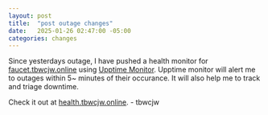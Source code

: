 ```yaml
---
layout: post
title:  "post outage changes"
date:   2025-01-26 02:47:00 -05:00
categories: changes 
---
```


Since yesterdays outage, I have pushed a health monitor for [faucet.tbwcjw.online](https://faucet.tbwcjw.online) using [Upptime Monitor](https://upptime.js.org/). Upptime monitor will alert me to outages within 5~ minutes of their occurance. It will also help me to track and triage downtime.

Check it out at [health.tbwcjw.online](https://health.tbwcjw.online).
\- tbwcjw
